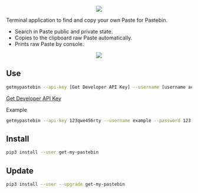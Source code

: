 <p align="center">
    <img src="https://min.gitcdn.link/repo/tanrax/get-my-pastebin/master/logo.png">
</p>

Terminal application to find and copy your own Paste for Pastebin.

- Search in Paste public and private state.
- Copies to the clipboard raw Paste automatically.
- Prints raw Paste by console.

<p align="center">
    <img src="https://min.gitcdn.link/repo/tanrax/get-my-pastebin/master/demo.svg">
</p>

## Use

``` bash
getmypastebin --api-key [Get Developer API Key] --username [username account Pastebin] --password [password account Pastebin] [search]
```

[Get Developer API Key](https://pastebin.com/api#1)

Example

``` bash
getmypastebin --api-key 123qwe456rty --username example --password 123 wordpress
```

## Install

``` bash
pip3 install --user get-my-pastebin 
```

## Update

``` bash
pip3 install --user --upgrade get-my-pastebin
```
